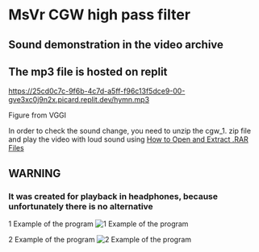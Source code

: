 # MsVr CGW high pass filter

## Sound demonstration in the video archive

## The mp3 file is hosted on replit

https://25cd0c7c-9f6b-4c7d-a5ff-f96c13f5dce9-00-gve3xc0j9n2x.picard.replit.dev/hymn.mp3

Figure from VGGI


In order to check the sound change, you need to unzip the cgw_1.
zip file and play the video with loud sound
using
[How to Open and Extract .RAR Files](https://www.wikihow.com/Unrar)
## WARNING
### It was created for playback in headphones, because unfortunately there is no alternative


1 Example of the program
![1 Example of the program](./exmpl/cgw_1.gif)

2 Example of the program
![2 Example of the program](./exmpl/CGW_2.gif)